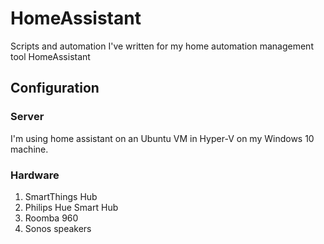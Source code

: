 # HomeAssistant

Scripts and automation I've written for my home automation management tool HomeAssistant

## Configuration

### Server

I'm using home assistant on an Ubuntu VM in Hyper-V on my Windows 10 machine.

### Hardware

1. SmartThings Hub
2. Philips Hue Smart Hub
3. Roomba 960
4. Sonos speakers
